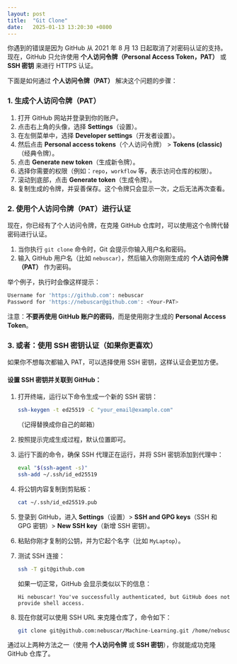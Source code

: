 ```yaml
---
layout: post
title:  "Git Clone"
date:   2025-01-13 13:20:30 +0800
---
```

你遇到的错误是因为 GitHub 从 2021 年 8 月 13 日起取消了对密码认证的支持。现在，GitHub 只允许使用 **个人访问令牌（Personal Access Token，PAT）** 或 **SSH 密钥** 来进行 HTTPS 认证。

下面是如何通过 **个人访问令牌（PAT）** 解决这个问题的步骤：

### 1. **生成个人访问令牌（PAT）**

1. 打开 GitHub 网站并登录到你的账户。
2. 点击右上角的头像，选择 **Settings**（设置）。
3. 在左侧菜单中，选择 **Developer settings**（开发者设置）。
4. 然后点击 **Personal access tokens**（个人访问令牌） > **Tokens (classic)**（经典令牌）。
5. 点击 **Generate new token**（生成新令牌）。
6. 选择你需要的权限（例如：`repo`，`workflow` 等，表示访问仓库的权限）。
7. 滚动到底部，点击 **Generate token**（生成令牌）。
8. 复制生成的令牌，并妥善保存。这个令牌只会显示一次，之后无法再次查看。

### 2. **使用个人访问令牌（PAT）进行认证**

现在，你已经有了个人访问令牌，在克隆 GitHub 仓库时，可以使用这个令牌代替密码进行认证。

1. 当你执行 `git clone` 命令时，Git 会提示你输入用户名和密码。
2. 输入 GitHub 用户名（比如 `nebuscar`），然后输入你刚刚生成的 **个人访问令牌（PAT）** 作为密码。

举个例子，执行时会像这样提示：

```bash
Username for 'https://github.com': nebuscar
Password for 'https://nebuscar@github.com': <Your-PAT>
```

注意：**不要再使用 GitHub 账户的密码**，而是使用刚才生成的 **Personal Access Token**。

### 3. **或者：使用 SSH 密钥认证（如果你更喜欢）**

如果你不想每次都输入 PAT，可以选择使用 SSH 密钥，这样认证会更加方便。

#### 设置 SSH 密钥并关联到 GitHub：

1. 打开终端，运行以下命令生成一个新的 SSH 密钥：
   ```bash
   ssh-keygen -t ed25519 -C "your_email@example.com"
   ```
   （记得替换成你自己的邮箱）

2. 按照提示完成生成过程，默认位置即可。

3. 运行下面的命令，确保 SSH 代理正在运行，并将 SSH 密钥添加到代理中：
   ```bash
   eval "$(ssh-agent -s)"
   ssh-add ~/.ssh/id_ed25519
   ```

4. 将公钥内容复制到剪贴板：
   ```bash
   cat ~/.ssh/id_ed25519.pub
   ```

5. 登录到 GitHub，进入 **Settings**（设置）> **SSH and GPG keys**（SSH 和 GPG 密钥）> **New SSH key**（新增 SSH 密钥）。
6. 粘贴你刚才复制的公钥，并为它起个名字（比如 `MyLaptop`）。

7. 测试 SSH 连接：
   ```bash
   ssh -T git@github.com
   ```
   如果一切正常，GitHub 会显示类似以下的信息：
   ```
   Hi nebuscar! You've successfully authenticated, but GitHub does not provide shell access.
   ```

8. 现在你就可以使用 SSH URL 来克隆仓库了，命令如下：
   ```bash
   git clone git@github.com:nebuscar/Machine-Learning.git /home/nebuscar/Projects/Machine-Learning
   ```

通过以上两种方法之一（使用 **个人访问令牌** 或 **SSH 密钥**），你就能成功克隆 GitHub 仓库了。
